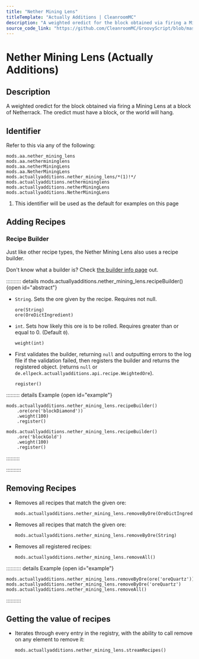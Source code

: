 ```yaml
---
title: "Nether Mining Lens"
titleTemplate: "Actually Additions | CleanroomMC"
description: "A weighted oredict for the block obtained via firing a Mining Lens at a block of Netherrack. The oredict must have a block, or the world will hang."
source_code_link: "https://github.com/CleanroomMC/GroovyScript/blob/master/src/main/java/com/cleanroommc/groovyscript/compat/mods/actuallyadditions/NetherMiningLens.java"
---
```


# Nether Mining Lens (Actually Additions)

## Description

A weighted oredict for the block obtained via firing a Mining Lens at a block of Netherrack. The oredict must have a block, or the world will hang.

## Identifier

Refer to this via any of the following:

```groovy:no-line-numbers {5}
mods.aa.nether_mining_lens
mods.aa.nethermininglens
mods.aa.netherMiningLens
mods.aa.NetherMiningLens
mods.actuallyadditions.nether_mining_lens/*(1)!*/
mods.actuallyadditions.nethermininglens
mods.actuallyadditions.netherMiningLens
mods.actuallyadditions.NetherMiningLens
```

1. This identifier will be used as the default for examples on this page

## Adding Recipes

### Recipe Builder

Just like other recipe types, the Nether Mining Lens also uses a recipe builder.

Don't know what a builder is? Check [the builder info page](../../../groovy/builder.md) out.

:::::::::: details mods.actuallyadditions.nether_mining_lens.recipeBuilder() {open id="abstract"}
- `String`. Sets the ore given by the recipe. Requires not null.

    ```groovy:no-line-numbers
    ore(String)
    ore(OreDictIngredient)
    ```

- `int`. Sets how likely this ore is to be rolled. Requires greater than or equal to 0. (Default `0`).

    ```groovy:no-line-numbers
    weight(int)
    ```

- First validates the builder, returning `null` and outputting errors to the log file if the validation failed, then registers the builder and returns the registered object. (returns `null` or `de.ellpeck.actuallyadditions.api.recipe.WeightedOre`).

    ```groovy:no-line-numbers
    register()
    ```

::::::::: details Example {open id="example"}
```groovy:no-line-numbers
mods.actuallyadditions.nether_mining_lens.recipeBuilder()
    .ore(ore('blockDiamond'))
    .weight(100)
    .register()

mods.actuallyadditions.nether_mining_lens.recipeBuilder()
    .ore('blockGold')
    .weight(100)
    .register()
```

:::::::::

::::::::::

## Removing Recipes

- Removes all recipes that match the given ore:

    ```groovy:no-line-numbers
    mods.actuallyadditions.nether_mining_lens.removeByOre(OreDictIngredient)
    ```

- Removes all recipes that match the given ore:

    ```groovy:no-line-numbers
    mods.actuallyadditions.nether_mining_lens.removeByOre(String)
    ```

- Removes all registered recipes:

    ```groovy:no-line-numbers
    mods.actuallyadditions.nether_mining_lens.removeAll()
    ```

:::::::::: details Example {open id="example"}
```groovy:no-line-numbers
mods.actuallyadditions.nether_mining_lens.removeByOre(ore('oreQuartz'))
mods.actuallyadditions.nether_mining_lens.removeByOre('oreQuartz')
mods.actuallyadditions.nether_mining_lens.removeAll()
```

::::::::::

## Getting the value of recipes

- Iterates through every entry in the registry, with the ability to call remove on any element to remove it:

    ```groovy:no-line-numbers
    mods.actuallyadditions.nether_mining_lens.streamRecipes()
    ```
